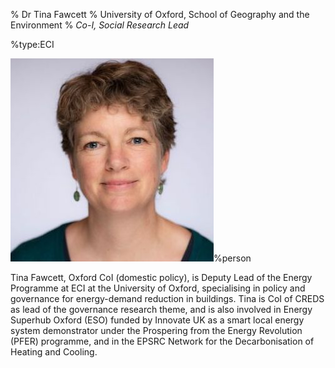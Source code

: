 % Dr Tina Fawcett
% University of Oxford, School of Geography and the Environment
% _Co-I, Social Research Lead_

%type:ECI

![Tina](Tina.jpg)%person

Tina Fawcett, Oxford CoI (domestic policy), is Deputy Lead of the Energy Programme at ECI at the University of Oxford, specialising in policy and governance for energy-demand reduction in buildings. Tina is CoI of CREDS as lead of the governance research theme, and is also involved in Energy Superhub Oxford (ESO) funded by Innovate UK as a smart local energy system demonstrator under the Prospering from the Energy Revolution (PFER) programme, and in the EPSRC Network for the Decarbonisation of Heating and Cooling.
